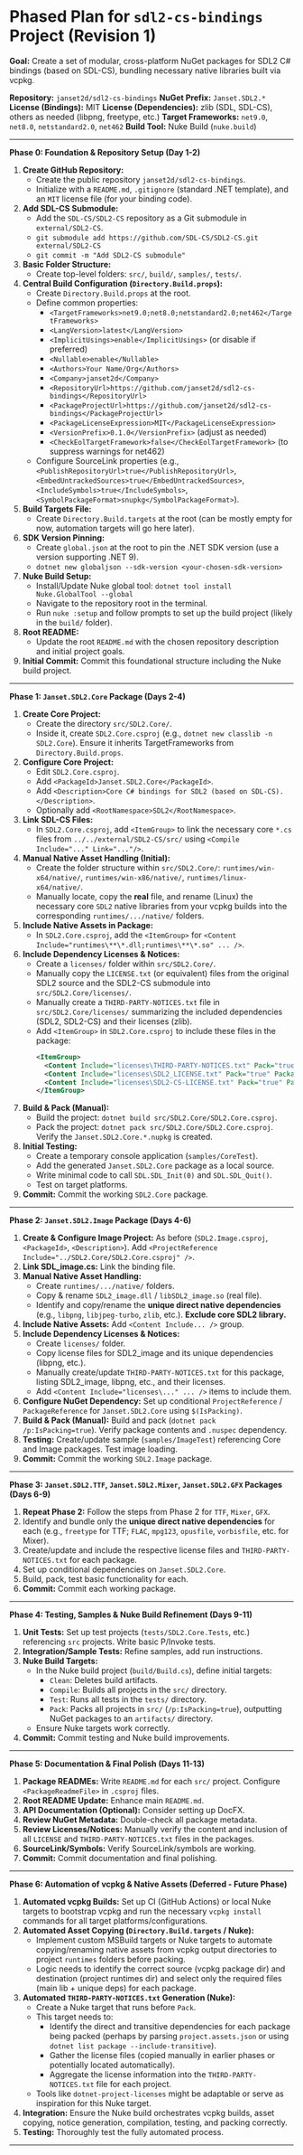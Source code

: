 # Phased Plan for `sdl2-cs-bindings` Project (Revision 1)

**Goal:** Create a set of modular, cross-platform NuGet packages for SDL2 C# bindings (based on SDL-CS), bundling necessary native libraries built via vcpkg.

**Repository:** `janset2d/sdl2-cs-bindings`
**NuGet Prefix:** `Janset.SDL2.*`
**License (Bindings):** MIT
**License (Dependencies):** zlib (SDL, SDL-CS), others as needed (libpng, freetype, etc.)
**Target Frameworks:** `net9.0`, `net8.0`, `netstandard2.0`, `net462`
**Build Tool:** Nuke Build (`nuke.build`)

---

**Phase 0: Foundation & Repository Setup (Day 1-2)**

1.  **Create GitHub Repository:**
    * Create the public repository `janset2d/sdl2-cs-bindings`.
    * Initialize with a `README.md`, `.gitignore` (standard .NET template), and an `MIT` license file (for your binding code).
2.  **Add SDL-CS Submodule:**
    * Add the `SDL-CS/SDL2-CS` repository as a Git submodule in `external/SDL2-CS`.
    * `git submodule add https://github.com/SDL-CS/SDL2-CS.git external/SDL2-CS`
    * `git commit -m "Add SDL2-CS submodule"`
3.  **Basic Folder Structure:**
    * Create top-level folders: `src/`, `build/`, `samples/`, `tests/`.
4.  **Central Build Configuration (`Directory.Build.props`):**
    * Create `Directory.Build.props` at the root.
    * Define common properties:
        * `<TargetFrameworks>net9.0;net8.0;netstandard2.0;net462</TargetFrameworks>`
        * `<LangVersion>latest</LangVersion>`
        * `<ImplicitUsings>enable</ImplicitUsings>` (or disable if preferred)
        * `<Nullable>enable</Nullable>`
        * `<Authors>Your Name/Org</Authors>`
        * `<Company>janset2d</Company>`
        * `<RepositoryUrl>https://github.com/janset2d/sdl2-cs-bindings</RepositoryUrl>`
        * `<PackageProjectUrl>https://github.com/janset2d/sdl2-cs-bindings</PackageProjectUrl>`
        * `<PackageLicenseExpression>MIT</PackageLicenseExpression>`
        * `<VersionPrefix>0.1.0</VersionPrefix>` (adjust as needed)
        * `<CheckEolTargetFramework>false</CheckEolTargetFramework>` (to suppress warnings for net462)
    * Configure SourceLink properties (e.g., `<PublishRepositoryUrl>true</PublishRepositoryUrl>`, `<EmbedUntrackedSources>true</EmbedUntrackedSources>`, `<IncludeSymbols>true</IncludeSymbols>`, `<SymbolPackageFormat>snupkg</SymbolPackageFormat>`).
5.  **Build Targets File:**
    * Create `Directory.Build.targets` at the root (can be mostly empty for now, automation targets will go here later).
6.  **SDK Version Pinning:**
    * Create `global.json` at the root to pin the .NET SDK version (use a version supporting .NET 9).
    * `dotnet new globaljson --sdk-version <your-chosen-sdk-version>`
7.  **Nuke Build Setup:**
    * Install/Update Nuke global tool: `dotnet tool install Nuke.GlobalTool --global`
    * Navigate to the repository root in the terminal.
    * Run `nuke :setup` and follow prompts to set up the build project (likely in the `build/` folder).
8.  **Root README:**
    * Update the root `README.md` with the chosen repository description and initial project goals.
9.  **Initial Commit:** Commit this foundational structure including the Nuke build project.

---

**Phase 1: `Janset.SDL2.Core` Package (Days 2-4)**

1.  **Create Core Project:**
    * Create the directory `src/SDL2.Core/`.
    * Inside it, create `SDL2.Core.csproj` (e.g., `dotnet new classlib -n SDL2.Core`). Ensure it inherits TargetFrameworks from `Directory.Build.props`.
2.  **Configure Core Project:**
    * Edit `SDL2.Core.csproj`.
    * Add `<PackageId>Janset.SDL2.Core</PackageId>`.
    * Add `<Description>Core C# bindings for SDL2 (based on SDL-CS).</Description>`.
    * Optionally add `<RootNamespace>SDL2</RootNamespace>`.
3.  **Link SDL-CS Files:**
    * In `SDL2.Core.csproj`, add `<ItemGroup>` to link the necessary core `*.cs` files from `../../external/SDL2-CS/src/` using `<Compile Include="..." Link="..."/>`.
4.  **Manual Native Asset Handling (Initial):**
    * Create the folder structure within `src/SDL2.Core/`: `runtimes/win-x64/native/`, `runtimes/win-x86/native/`, `runtimes/linux-x64/native/`.
    * Manually locate, copy the **real** file, and rename (Linux) the necessary core `SDL2` native libraries from your vcpkg builds into the corresponding `runtimes/.../native/` folders.
5.  **Include Native Assets in Package:**
    * In `SDL2.Core.csproj`, add the `<ItemGroup>` for `<Content Include="runtimes\**\*.dll;runtimes\**\*.so" ... />`.
6.  **Include Dependency Licenses & Notices:**
    * Create a `licenses/` folder within `src/SDL2.Core/`.
    * Manually copy the `LICENSE.txt` (or equivalent) files from the original SDL2 source and the SDL2-CS submodule into `src/SDL2.Core/licenses/`.
    * Manually create a `THIRD-PARTY-NOTICES.txt` file in `src/SDL2.Core/licenses/` summarizing the included dependencies (SDL2, SDL2-CS) and their licenses (zlib).
    * Add `<ItemGroup>` in `SDL2.Core.csproj` to include these files in the package:
        ```xml
        <ItemGroup>
          <Content Include="licenses\THIRD-PARTY-NOTICES.txt" Pack="true" PackagePath="licenses\" />
          <Content Include="licenses\SDL2_LICENSE.txt" Pack="true" PackagePath="licenses\" />
          <Content Include="licenses\SDL2-CS-LICENSE.txt" Pack="true" PackagePath="licenses\" />
        </ItemGroup>
        ```
7.  **Build & Pack (Manual):**
    * Build the project: `dotnet build src/SDL2.Core/SDL2.Core.csproj`.
    * Pack the project: `dotnet pack src/SDL2.Core/SDL2.Core.csproj`. Verify the `Janset.SDL2.Core.*.nupkg` is created.
8.  **Initial Testing:**
    * Create a temporary console application (`samples/CoreTest`).
    * Add the generated `Janset.SDL2.Core` package as a local source.
    * Write minimal code to call `SDL.SDL_Init(0)` and `SDL.SDL_Quit()`.
    * Test on target platforms.
9.  **Commit:** Commit the working `SDL2.Core` package.

---

**Phase 2: `Janset.SDL2.Image` Package (Days 4-6)**

1.  **Create & Configure Image Project:** As before (`SDL2.Image.csproj`, `<PackageId>`, `<Description>`). Add `<ProjectReference Include="../SDL2.Core/SDL2.Core.csproj" />`.
2.  **Link SDL_image.cs:** Link the binding file.
3.  **Manual Native Asset Handling:**
    * Create `runtimes/.../native/` folders.
    * Copy & rename `SDL2_image.dll` / `libSDL2_image.so` (real file).
    * Identify and copy/rename the **unique direct native dependencies** (e.g., `libpng`, `libjpeg-turbo`, `zlib`, etc.). **Exclude core SDL2 library.**
4.  **Include Native Assets:** Add `<Content Include... />` group.
5.  **Include Dependency Licenses & Notices:**
    * Create `licenses/` folder.
    * Copy license files for SDL2_image and its unique dependencies (libpng, etc.).
    * Manually create/update `THIRD-PARTY-NOTICES.txt` for this package, listing SDL2_image, libpng, etc., and their licenses.
    * Add `<Content Include="licenses\..." ... />` items to include them.
6.  **Configure NuGet Dependency:** Set up conditional `ProjectReference` / `PackageReference` for `Janset.SDL2.Core` using `$(IsPacking)`.
7.  **Build & Pack (Manual):** Build and pack (`dotnet pack /p:IsPacking=true`). Verify package contents and `.nuspec` dependency.
8.  **Testing:** Create/update sample (`samples/ImageTest`) referencing Core and Image packages. Test image loading.
9.  **Commit:** Commit the working `SDL2.Image` package.

---

**Phase 3: `Janset.SDL2.TTF`, `Janset.SDL2.Mixer`, `Janset.SDL2.GFX` Packages (Days 6-9)**

1.  **Repeat Phase 2:** Follow the steps from Phase 2 for `TTF`, `Mixer`, `GFX`.
2.  Identify and bundle only the **unique direct native dependencies** for each (e.g., `freetype` for TTF; `FLAC`, `mpg123`, `opusfile`, `vorbisfile`, etc. for Mixer).
3.  Create/update and include the respective license files and `THIRD-PARTY-NOTICES.txt` for each package.
4.  Set up conditional dependencies on `Janset.SDL2.Core`.
5.  Build, pack, test basic functionality for each.
6.  **Commit:** Commit each working package.

---

**Phase 4: Testing, Samples & Nuke Build Refinement (Days 9-11)**

1.  **Unit Tests:** Set up test projects (`tests/SDL2.Core.Tests`, etc.) referencing `src` projects. Write basic P/Invoke tests.
2.  **Integration/Sample Tests:** Refine samples, add run instructions.
3.  **Nuke Build Targets:**
    * In the Nuke build project (`build/Build.cs`), define initial targets:
        * `Clean`: Deletes build artifacts.
        * `Compile`: Builds all projects in the `src/` directory.
        * `Test`: Runs all tests in the `tests/` directory.
        * `Pack`: Packs all projects in `src/` (`/p:IsPacking=true`), outputting NuGet packages to an `artifacts/` directory.
    * Ensure Nuke targets work correctly.
4.  **Commit:** Commit testing and Nuke build improvements.

---

**Phase 5: Documentation & Final Polish (Days 11-13)**

1.  **Package READMEs:** Write `README.md` for each `src/` project. Configure `<PackageReadmeFile>` in `.csproj` files.
2.  **Root README Update:** Enhance main `README.md`.
3.  **API Documentation (Optional):** Consider setting up DocFX.
4.  **Review NuGet Metadata:** Double-check all package metadata.
5.  **Review Licenses/Notices:** Manually verify the content and inclusion of all `LICENSE` and `THIRD-PARTY-NOTICES.txt` files in the packages.
6.  **SourceLink/Symbols:** Verify SourceLink/symbols are working.
7.  **Commit:** Commit documentation and final polishing.

---

**Phase 6: Automation of vcpkg & Native Assets (Deferred - Future Phase)**

1.  **Automated vcpkg Builds:** Set up CI (GitHub Actions) or local Nuke targets to bootstrap vcpkg and run the necessary `vcpkg install` commands for all target platforms/configurations.
2.  **Automated Asset Copying (`Directory.Build.targets` / Nuke):**
    * Implement custom MSBuild targets or Nuke targets to automate copying/renaming native assets from vcpkg output directories to project `runtimes` folders before packing.
    * Logic needs to identify the correct source (vcpkg package dir) and destination (project runtimes dir) and select only the required files (main lib + unique deps) for each package.
3.  **Automated `THIRD-PARTY-NOTICES.txt` Generation (Nuke):**
    * Create a Nuke target that runs before `Pack`.
    * This target needs to:
        * Identify the direct and transitive dependencies for each package being packed (perhaps by parsing `project.assets.json` or using `dotnet list package --include-transitive`).
        * Gather the license files (copied manually in earlier phases or potentially located automatically).
        * Aggregate the license information into the `THIRD-PARTY-NOTICES.txt` file for each project.
    * Tools like `dotnet-project-licenses` might be adaptable or serve as inspiration for this Nuke target.
4.  **Integration:** Ensure the Nuke build orchestrates vcpkg builds, asset copying, notice generation, compilation, testing, and packing correctly.
5.  **Testing:** Thoroughly test the fully automated process.

---
